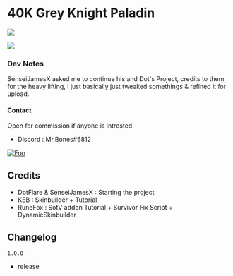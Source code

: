 
# 40K Grey Knight Paladin

![](https://cdn.discordapp.com/attachments/786895883328552971/970624144465088532/unknown.png)

![](https://cdn.discordapp.com/attachments/786895883328552971/970624711681777724/unknown.png)

### Dev Notes

SenseiJamesX asked me to continue his and Dot's Project, credits to them for the heavy lifting, I just basically just tweaked somethings & refined it for upload.

#### Contact

Open for commission if anyone is intrested

- Discord : Mr.Bones#6812

[![Foo](https://uploads-ssl.webflow.com/5c14e387dab576fe667689cf/61e11d6ea0473a3528b575b4_Button-3-p-500.png)](https://ko-fi.com/lzyskchy)

## Credits

- DotFlare & SenseiJamesX :  Starting the project
- KEB : Skinbuilder + Tutorial
- RuneFox : SotV addon Tutorial + Survivor Fix Script + DynamicSkinbuilder

## Changelog

`1.0.0`
- release
